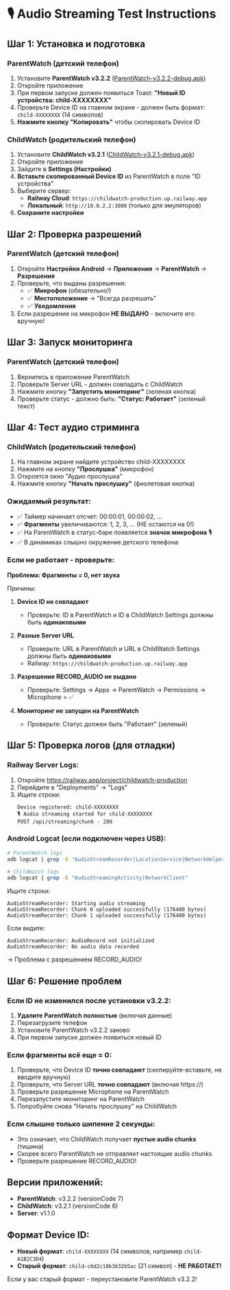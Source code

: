 # 🎙️ Audio Streaming Test Instructions

## Шаг 1: Установка и подготовка

### ParentWatch (детский телефон)
1. Установите **ParentWatch v3.2.2** ([ParentWatch-v3.2.2-debug.apk](parentwatch/build/outputs/apk/debug/ParentWatch-v3.2.2-debug.apk))
2. Откройте приложение
3. При первом запуске должен появиться Toast: **"Новый ID устройства: child-XXXXXXXX"**
4. Проверьте Device ID на главном экране - должен быть формат: `child-XXXXXXXX` (14 символов)
5. **Нажмите кнопку "Копировать"** чтобы скопировать Device ID

### ChildWatch (родительский телефон)
1. Установите **ChildWatch v3.2.1** ([ChildWatch-v3.2.1-debug.apk](app/build/outputs/apk/debug/ChildWatch-v3.2.1-debug.apk))
2. Откройте приложение
3. Зайдите в **Settings (Настройки)**
4. **Вставьте скопированный Device ID** из ParentWatch в поле "ID устройства"
5. Выберите сервер:
   - **Railway Cloud**: `https://childwatch-production.up.railway.app`
   - **Локальный**: `http://10.0.2.2:3000` (только для эмуляторов)
6. **Сохраните настройки**

## Шаг 2: Проверка разрешений

### ParentWatch (детский телефон)
1. Откройте **Настройки Android** → **Приложения** → **ParentWatch** → **Разрешения**
2. Проверьте, что выданы разрешения:
   - ✅ **Микрофон** (обязательно!)
   - ✅ **Местоположение** → "Всегда разрешать"
   - ✅ **Уведомления**
3. Если разрешение на микрофон **НЕ ВЫДАНО** - включите его вручную!

## Шаг 3: Запуск мониторинга

### ParentWatch (детский телефон)
1. Вернитесь в приложение ParentWatch
2. Проверьте Server URL - должен совпадать с ChildWatch
3. Нажмите кнопку **"Запустить мониторинг"** (зеленая кнопка)
4. Проверьте статус - должно быть: **"Статус: Работает"** (зеленый текст)

## Шаг 4: Тест аудио стриминга

### ChildWatch (родительский телефон)
1. На главном экране найдите устройство child-XXXXXXXX
2. Нажмите на кнопку **"Прослушка"** (микрофон)
3. Откроется окно "Аудио прослушка"
4. Нажмите кнопку **"Начать прослушку"** (фиолетовая кнопка)

### Ожидаемый результат:
- ✅ Таймер начинает отсчет: 00:00:01, 00:00:02, ...
- ✅ **Фрагменты** увеличиваются: 1, 2, 3, ... (НЕ остаются на 0!)
- ✅ На ParentWatch в статус-баре появляется **значок микрофона** 🎙️
- ✅ В динамиках слышно окружение детского телефона

### Если не работает - проверьте:

**Проблема: Фрагменты = 0, нет звука**

Причины:
1. **Device ID не совпадают**
   - Проверьте: ID в ParentWatch и ID в ChildWatch Settings должны быть **одинаковыми**

2. **Разные Server URL**
   - Проверьте: URL в ParentWatch и URL в ChildWatch Settings должны быть **одинаковыми**
   - Railway: `https://childwatch-production.up.railway.app`

3. **Разрешение RECORD_AUDIO не выдано**
   - Проверьте: Settings → Apps → ParentWatch → Permissions → Microphone = ✅

4. **Мониторинг не запущен на ParentWatch**
   - Проверьте: Статус должен быть "Работает" (зеленый)

## Шаг 5: Проверка логов (для отладки)

### Railway Server Logs:
1. Откройте https://railway.app/project/childwatch-production
2. Перейдите в "Deployments" → "Logs"
3. Ищите строки:
   ```
   Device registered: child-XXXXXXXX
   🎙️ Audio streaming started for child-XXXXXXXX
   POST /api/streaming/chunk - 200
   ```

### Android Logcat (если подключен через USB):
```bash
# ParentWatch logs
adb logcat | grep -E "AudioStreamRecorder|LocationService|NetworkHelper"

# ChildWatch logs
adb logcat | grep -E "AudioStreamingActivity|NetworkClient"
```

Ищите строки:
```
AudioStreamRecorder: Starting audio streaming
AudioStreamRecorder: Chunk 0 uploaded successfully (176400 bytes)
AudioStreamRecorder: Chunk 1 uploaded successfully (176400 bytes)
```

Если видите:
```
AudioStreamRecorder: AudioRecord not initialized
AudioStreamRecorder: No audio data recorded
```
→ Проблема с разрешением RECORD_AUDIO!

## Шаг 6: Решение проблем

### Если ID не изменился после установки v3.2.2:
1. **Удалите ParentWatch полностью** (включая данные)
2. Перезагрузите телефон
3. Установите ParentWatch v3.2.2 заново
4. При первом запуске должен появиться новый ID

### Если фрагменты всё еще = 0:
1. Проверьте, что Device ID **точно совпадают** (скопируйте-вставьте, не вводите вручную)
2. Проверьте, что Server URL **точно совпадают** (включая https://)
3. Проверьте разрешение Microphone на ParentWatch
4. Перезапустите мониторинг на ParentWatch
5. Попробуйте снова "Начать прослушку" на ChildWatch

### Если слышно только шипение 2 секунды:
- Это означает, что ChildWatch получает **пустые audio chunks** (тишина)
- Скорее всего ParentWatch не отправляет настоящие audio chunks
- Проверьте разрешение RECORD_AUDIO!

## Версии приложений:
- **ParentWatch**: v3.2.2 (versionCode 7)
- **ChildWatch**: v3.2.1 (versionCode 6)
- **Server**: v1.1.0

## Формат Device ID:
- **Новый формат**: `child-XXXXXXXX` (14 символов, например `child-A1B2C3D4`)
- **Старый формат**: `child-c6d2c18b3632b5ac` (21 символ) - **НЕ РАБОТАЕТ!**

Если у вас старый формат - переустановите ParentWatch v3.2.2!
